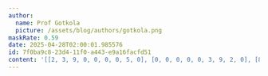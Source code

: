 ```yaml
---
author:
  name: Prof Gotkola
  picture: /assets/blog/authors/gotkola.png
maskRate: 0.59
date: 2025-04-28T02:00:01.985576
id: 7f0ba9c8-23d4-11f0-a443-e9a16facfd51
content: '[[2, 3, 9, 0, 0, 0, 0, 5, 0], [0, 0, 0, 0, 0, 3, 9, 2, 0], [8, 4, 5, 0, 0, 0, 0, 0, 0], [3, 0, 0, 7, 0, 0, 6, 0, 0], [4, 5, 6, 0, 0, 0, 2, 7, 3], [0, 0, 8, 6, 0, 0, 0, 0, 0], [0, 6, 4, 0, 0, 0, 0, 3, 5], [1, 0, 0, 0, 6, 5, 0, 9, 2], [5, 0, 0, 0, 9, 8, 0, 6, 0]]'
---
```


